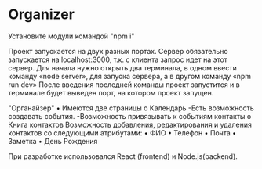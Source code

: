 # Organizer
Установите модули командой "npm i"

Проект запускается на двух разных портах.
Сервер обязательно запускается на localhost:3000, т.к. с клиента запрос идет на этот сервер.
Для начала нужно открыть два терминала, в одном ввести команду «node server», для запуска сервера, а в другом команду «npm run dev»
После введения последней команды проект запустится и в терминале будет выведен порт, на котором проект запущен.

"Органайзер"
•	Имеются две страницы
   o Календарь
      -Есть возможность создавать события.
      -Возможность привязывать к событиям контакты
   o Книга контактов
      Возможность добавления, редактирования и удаления контактов со следующими атрибутами:
        •	ФИО
        •	Телефон
        •	Почта
        •	Заметка
        •	День Рождения

При разработке использовался React (frontend) и Node.js(backend).

